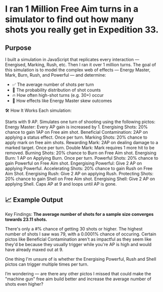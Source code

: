 <h1>I ran 1 Million Free Aim turns in a simulator to find out how many shots you really get in Expedition 33.</h1>

<h2>Purpose</h2>
I built a simulation in JavaScript that replicates every interaction — Energised, Marking, Rush, etc. Then I ran it over 1 million turns. 
The goal of this simulation is to model the complex web of effects — Energy Master, Mark, Burn, Rush, and Powerful — and determine:

<ul>
<li>✅ The average number of shots per turn </li>
<li>🔢 The probability distribution of shot counts</li>
<li>🔥 How often high-shot turns (e.g. 30+) occur</li>
<li>🧪 How effects like Energy Master skew outcomes</li>
</ul>
🛠️ How It Works
Each simulation:

  Starts with 9 AP.
  Simulates one turn of shooting using the following pictos:
    Energy Master: Every AP gain is increased by 1.
    Energising Shots: 20% chance to gain 1AP on Free aim shot.
    Beneficial Contamination: 2AP on applying a status effect. Once per turn.
    Marking Shots: 20% chance to apply mark on free aim shots.
    Rewarding Mark: 2AP on dealing damage to a marked target. Once per turn.
    Double Mark: Mark requires 1 more hit to be removed.
    Burning Shots: 20% chance to Burn on Free Aim shot.
    Energising Burn: 1 AP on Applying Burn. Once per turn.
    Powerful Shots: 20% chance to gain Powerful on Free Aim shot.
    Engergising Powerful: Give 2 AP on applying Powerful.
    Accelerating Shots: 20% chance to gain Rush on Free Aim Shot.
    Energising Rush: Give 2 AP on applying Rush.
    Protecting Shots: 20% chance to gain Shell on Free Aim shot.
    Energising Shell: Give 2 AP on applying Shell.
  Caps AP at 9 and loops until AP is gone.


<h2>📈 Example Output</h2>


Key Findings:
**The average number of shots for a sample size converges towards 23.11 shots.**

There's only a #% chance of getting 30 shots or higher.
The highest number of shots I saw was 79, with a 0.0001% chance of occuring.
Certain pictos like Beneficial Contamination aren't as impactful as they seem like they'd be because they usually trigger while you're AP is high and would have already maxed out at 9.






One thing I'm unsure of is whether the Energising Powerful, Rush and Shell pictos can trigger multiple times per turn.

I’m wondering — are there any other pictos I missed that could make the "machine gun" free aim build better and increase the average number of shots even higher?

